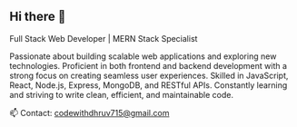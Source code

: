 ## Hi there 👋
Full Stack Web Developer | MERN Stack Specialist

Passionate about building scalable web applications and exploring new technologies. Proficient in both frontend and backend development with a strong focus on creating seamless user experiences. Skilled in JavaScript, React, Node.js, Express, MongoDB, and RESTful APIs. Constantly learning and striving to write clean, efficient, and maintainable code.

📫 Contact: codewithdhruv715@gmail.com
<!--
**Dhruv715/Dhruv715** is a ✨ _special_ ✨ repository because its `README.md` (this file) appears on your GitHub profile.

Here are some ideas to get you started:

- 🔭 I’m currently working on ...
- 🌱 I’m currently learning ...
- 👯 I’m looking to collaborate on ...
- 🤔 I’m looking for help with ...
- 💬 Ask me about ...
- 📫 How to reach me: ...
- 😄 Pronouns: ...
- ⚡ Fun fact: ...
-->

